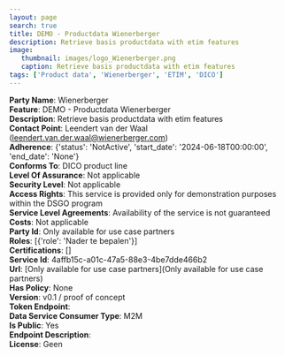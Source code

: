```yaml
---
layout: page
search: true
title: DEMO - Productdata Wienerberger
description: Retrieve basis productdata with etim features
image:
   thumbnail: images/logo_Wienerberger.png
   caption: Retrieve basis productdata with etim features
tags: ['Product data', 'Wienerberger', 'ETIM', 'DICO']
---
```


<b>Party Name</b>: Wienerberger  
<b>Feature</b>: DEMO - Productdata Wienerberger  
<b>Description</b>: Retrieve basis productdata with etim features  
<b>Contact Point</b>: Leendert van der Waal (leendert.van.der.waal@wienerberger.com)  
<b>Adherence</b>: {'status': 'NotActive', 'start_date': '2024-06-18T00:00:00', 'end_date': 'None'}  
<b>Conforms To</b>: DICO product line  
<b>Level Of Assurance</b>: Not applicable  
<b>Security Level</b>: Not applicable  
<b>Access Rights</b>: This service is provided only for demonstration purposes within the DSGO program  
<b>Service Level Agreements</b>: Availability of the service is not guaranteed  
<b>Costs</b>: Not applicable  
<b>Party Id</b>: Only available for use case partners  
<b>Roles</b>: [{'role': 'Nader te bepalen'}]  
<b>Certifications</b>: []  
<b>Service Id</b>: 4affb15c-a01c-47a5-88e3-4be7dde466b2  
<b>Url</b>: [Only available for use case partners](Only available for use case partners)  
<b>Has Policy</b>: None  
<b>Version</b>: v0.1 / proof of concept  
<b>Token Endpoint</b>: []()  
<b>Data Service Consumer Type</b>: M2M  
<b>Is Public</b>: Yes  
<b>Endpoint Description</b>: []()  
<b>License</b>: Geen  
